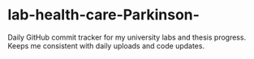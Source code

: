 # lab-health-care-Parkinson-
Daily GitHub commit tracker for my university labs and thesis progress. Keeps me consistent with daily uploads and code updates.
